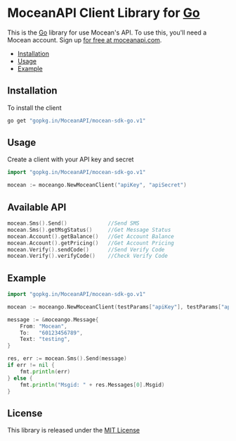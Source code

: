 MoceanAPI Client Library for [Go](https://golang.org/) 
============================

This is the [Go](https://golang.org/) library for use Mocean's API. To use this, you'll need a Mocean account. Sign up [for free at 
moceanapi.com](https://dashboard.moceanapi.com/register?medium=github&campaign=sdk-go).

 * [Installation](#installation)
 * [Usage](#usage)
 * [Example](#example)

## Installation

To install the client

```bash
go get "gopkg.in/MoceanAPI/mocean-sdk-go.v1"
```

## Usage

Create a client with your API key and secret

```go
import "gopkg.in/MoceanAPI/mocean-sdk-go.v1"

mocean := moceango.NewMoceanClient("apiKey", "apiSecret")
```

## Available API
```go
mocean.Sms().Send()             //Send SMS
mocean.Sms().getMsgStatus()     //Get Message Status
mocean.Account().getBalance()   //Get Account Balance
mocean.Account().getPricing()   //Get Account Pricing
mocean.Verify().sendCode()      //Send Verify Code
mocean.Verify().verifyCode()    //Check Verify Code
```

## Example

```go
import "gopkg.in/MoceanAPI/mocean-sdk-go.v1"

mocean := moceango.NewMoceanClient(testParams["apiKey"], testParams["apiSecret"])

message := &moceango.Message{
	From: "Mocean",
	To:   "60123456789",
	Text: "testing",
}

res, err := mocean.Sms().Send(message)
if err != nil {
	fmt.println(err)
} else {
	fmt.println("Msgid: " + res.Messages[0].Msgid)
}
```

## License

This library is released under the [MIT License](LICENSE)